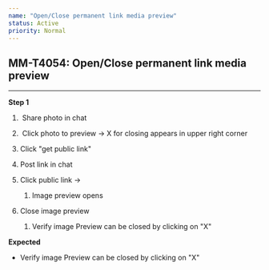 ```yaml
---
name: "Open/Close permanent link media preview"
status: Active
priority: Normal
---
```


## MM-T4054: Open/Close permanent link media preview

---

**Step 1**

1.  Share photo in chat

2.  Click photo to preview -> X for closing appears in upper right corner

3. Click "get public link"

4. Post link in chat

5. Click public link -> 

   1. Image preview opens

6. Close image preview

   1. Verify image Preview can be closed by clicking on "X" 

**Expected**

- Verify image Preview can be closed by clicking on "X" 
